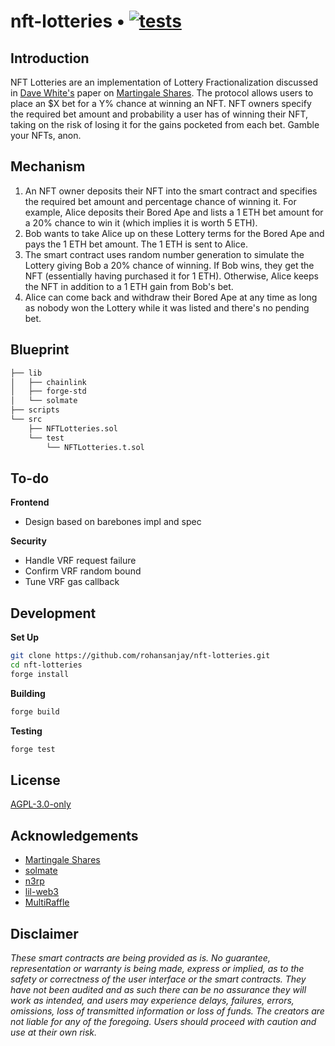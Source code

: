 # nft-lotteries • [![tests](https://github.com/rohansanjay/nft-lotteries/actions/workflows/tests.yml/badge.svg)](https://github.com/rohansanjay/nft-lotteries/actions/workflows/tests.yml)

## Introduction
NFT Lotteries are an implementation of Lottery Fractionalization discussed in [Dave White's](https://twitter.com/_Dave__White_) paper on [Martingale Shares](https://www.paradigm.xyz/2021/09/martingale-shares). The protocol allows users to place an $X bet for a Y% chance at winning an NFT. NFT owners specify the required bet amount and probability a user has of winning their NFT, taking on the risk of losing it for the gains pocketed from each bet. Gamble your NFTs, anon.

## Mechanism

1. An NFT owner deposits their NFT into the smart contract and specifies the required bet amount and percentage chance of winning it. For example, Alice deposits their Bored Ape and lists a 1 ETH bet amount for a 20% chance to win it (which implies it is worth 5 ETH).
2. Bob wants to take Alice up on these Lottery terms for the Bored Ape and pays the 1 ETH bet amount. The 1 ETH is sent to Alice.
3. The smart contract uses random number generation to simulate the Lottery giving Bob a 20% chance of winning. If Bob wins, they get the NFT (essentially having purchased it for 1 ETH). Otherwise, Alice keeps the NFT in addition to a 1 ETH gain from Bob's bet.
4. Alice can come back and withdraw their Bored Ape at any time as long as nobody won the Lottery while it was listed and there's no pending bet.

## Blueprint
```bash
├── lib
│   ├── chainlink
│   ├── forge-std
│   └── solmate
├── scripts
└── src
    ├── NFTLotteries.sol
    └── test
        └── NFTLotteries.t.sol
```

## To-do

**Frontend**
- Design based on barebones impl and spec

**Security**
- Handle VRF request failure
- Confirm VRF random bound
- Tune VRF gas callback

## Development

**Set Up**
```bash
git clone https://github.com/rohansanjay/nft-lotteries.git
cd nft-lotteries
forge install
```

**Building**
```bash
forge build
```

**Testing**
```bash
forge test
```
## License

[AGPL-3.0-only](https://github.com/rohansanjay/nft-lotteries/blob/main/LICENSE)

## Acknowledgements

- [Martingale Shares](https://www.paradigm.xyz/2021/09/martingale-shares)
- [solmate](https://github.com/Rari-Capital/solmate)
- [n3rp](https://github.com/GrantStenger/n3rp)
- [lil-web3](https://github.com/m1guelpf/lil-web3)
- [MultiRaffle](https://github.com/Anish-Agnihotri/MultiRaffle)

## Disclaimer

_These smart contracts are being provided as is. No guarantee, representation or warranty is being made, express or implied, as to the safety or correctness of the user interface or the smart contracts. They have not been audited and as such there can be no assurance they will work as intended, and users may experience delays, failures, errors, omissions, loss of transmitted information or loss of funds. The creators are not liable for any of the foregoing. Users should proceed with caution and use at their own risk._
